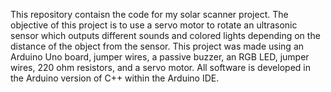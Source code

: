 This repository contaisn the code for my solar scanner project. The objective of this project is to use a servo motor to rotate an ultrasonic sensor which outputs different sounds and colored lights depending on the distance of the object from the sensor. This project was made using an Arduino Uno board, jumper wires, a passive buzzer, an RGB LED, jumper wires, 220 ohm resistors, and a servo motor. All software is developed in the Arduino version of C++ within the Arduino IDE. 
